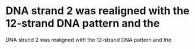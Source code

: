 # DNA strand 2 was realigned with the 12-strand DNA pattern and the

DNA strand 2 was realigned with the 12-strand DNA pattern and the